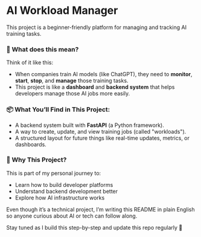 # AI Workload Manager

This project is a beginner-friendly platform for managing and tracking AI training tasks. 

### 🧠 What does this mean?

Think of it like this:
- When companies train AI models (like ChatGPT), they need to **monitor**, **start**, **stop**, and **manage** those training tasks.
- This project is like a **dashboard** and **backend system** that helps developers manage those AI jobs more easily.

### 📦 What You’ll Find in This Project:
- A backend system built with **FastAPI** (a Python framework).
- A way to create, update, and view training jobs (called "workloads").
- A structured layout for future things like real-time updates, metrics, or dashboards.

### 🎯 Why This Project?
This is part of my personal journey to:
- Learn how to build developer platforms
- Understand backend development better
- Explore how AI infrastructure works

Even though it’s a technical project, I’m writing this README in plain English so anyone curious about AI or tech can follow along.

Stay tuned as I build this step-by-step and update this repo regularly 🚀
